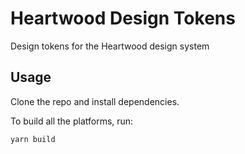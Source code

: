 # Heartwood Design Tokens

Design tokens for the Heartwood design system

## Usage
Clone the repo and install dependencies.

To build all the platforms, run:
```
yarn build
```